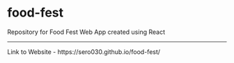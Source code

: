 # food-fest
Repository for Food Fest Web App created using React <br>
<hr>
Link to Website - https://sero030.github.io/food-fest/

